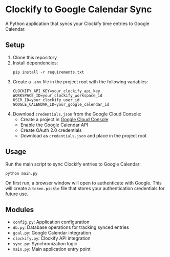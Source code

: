# Clockify to Google Calendar Sync

A Python application that syncs your Clockify time entries to Google Calendar.

## Setup

1. Clone this repository
2. Install dependencies:
   ```
   pip install -r requirements.txt
   ```
3. Create a `.env` file in the project root with the following variables:
   ```
   CLOCKIFY_API_KEY=your_clockify_api_key
   WORKSPACE_ID=your_clockify_workspace_id
   USER_ID=your_clockify_user_id
   GOOGLE_CALENDAR_ID=your_google_calendar_id
   ```
4. Download `credentials.json` from the Google Cloud Console:
   - Create a project in [Google Cloud Console](https://console.cloud.google.com/)
   - Enable the Google Calendar API
   - Create OAuth 2.0 credentials
   - Download as `credentials.json` and place in the project root

## Usage

Run the main script to sync Clockify entries to Google Calendar:

```
python main.py
```

On first run, a browser window will open to authenticate with Google. This will create a `token.pickle` file that stores your authentication credentials for future use.

## Modules

- `config.py`: Application configuration
- `db.py`: Database operations for tracking synced entries
- `gcal.py`: Google Calendar integration
- `clockify.py`: Clockify API integration
- `sync.py`: Synchronization logic
- `main.py`: Main application entry point
